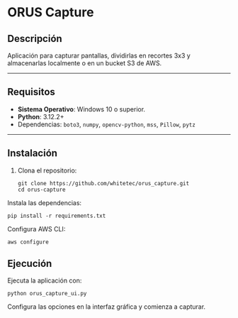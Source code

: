 # ORUS Capture

## Descripción
Aplicación para capturar pantallas, dividirlas en recortes 3x3 y almacenarlas localmente o en un bucket S3 de AWS.

---

## Requisitos

- **Sistema Operativo**: Windows 10 o superior.
- **Python**: 3.12.2+
- Dependencias: `boto3`, `numpy`, `opencv-python`, `mss`, `Pillow`, `pytz`

---

## Instalación

1. Clona el repositorio:

       git clone https://github.com/whitetec/orus_capture.git
       cd orus-capture

Instala las dependencias:

    pip install -r requirements.txt

Configura AWS CLI:

    aws configure


## Ejecución

Ejecuta la aplicación con:

    python orus_capture_ui.py



Configura las opciones en la interfaz gráfica y comienza a capturar.
